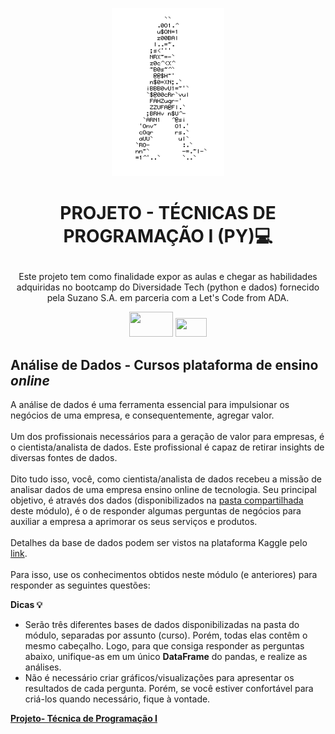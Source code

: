 <p align="center">
<img width="180px" height= 269 src=https://github.com/ElizangelaStudent/-L-GICA-DE-PROGRAMA-O-I-PY-/blob/3ada955ac03cec07b6173afaf1152dc7851f5434/homem%20letra.gif

</p>

  # <p align="center"> **PROJETO - TÉCNICAS DE PROGRAMAÇÃO I (PY)💻**
</p>

<p align="center"> Este projeto tem como finalidade expor as aulas e chegar as habilidades adquiridas no bootcamp do Diversidade Tech (python e dados) fornecido pela Suzano S.A. em parceria com a Let's Code from ADA.</p>

<p align="center">
<img width="70px" height= 40 src=https://github.com/ElizangelaStudent/L-GICA-DE-PROGRAMA-O-I-PY-/blob/103c4302c09169b794bdf7b4f6207fa637f5320e/log%20suzano.png />
<img width="50px" height= 30 src=https://github.com/ElizangelaStudent/L-GICA-DE-PROGRAMA-O-I-PY-/blob/c0a773c80eb372f4384cdeefa1ee51461da8bc36/ADA.jpeg />



## Análise de Dados - Cursos plataforma de ensino *online*

A análise de dados é uma ferramenta essencial para impulsionar os negócios de uma empresa, e consequentemente, agregar valor.
<br>
<br>
Um dos profissionais necessários para a geração de valor para empresas, é o cientista/analista de dados. Este profissional é capaz de retirar insights de diversas fontes de dados.
<br>
<br>
Dito tudo isso, você, como cientista/analista de dados recebeu a missão de analisar dados de uma empresa ensino online de tecnologia. Seu principal objetivo, é através dos dados (disponibilizados na <a href="https://drive.google.com/file/d/1PE-9PTK5twBuUOuuKAk3Oo02Is8Dr8q-/view?usp=share_link">pasta compartilhada</a> deste módulo), é o de responder algumas perguntas de negócios para auxiliar a empresa a aprimorar os seus serviços e produtos.
<br>
<br>
Detalhes da base de dados podem ser vistos na plataforma Kaggle pelo <a href="https://www.kaggle.com/datasets/thedevastator/udemy-courses-revenue-generation-and-course-anal">link</a>.
<br>
<br>
Para isso, use os conhecimentos obtidos neste módulo (e anteriores) para responder as seguintes questões:

**Dicas 💡**

- Serão três diferentes bases de dados disponibilizadas na pasta do módulo, separadas por assunto (curso). Porém, todas elas contêm o mesmo cabeçalho. Logo, para que consiga responder as perguntas abaixo, unifique-as em um único **DataFrame** do pandas, e realize as análises.
- Não é necessário criar gráficos/visualizações para apresentar os resultados de cada pergunta. Porém, se você estiver confortável para criá-los quando necessário, fique à vontade.





**[Projeto- Técnica de Programação I]()**
 
